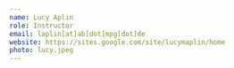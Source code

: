 ```yaml
---
name: Lucy Aplin
role: Instructor
email: laplin[at]ab[dot]mpg[dot]de
website: https://sites.google.com/site/lucymaplin/home
photo: lucy.jpeg
---
```

